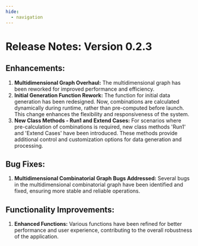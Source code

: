 ```yaml
---
hide:
  - navigation
---
```


# Release Notes: Version 0.2.3

## Enhancements:
1. **Multidimensional Graph Overhaul:** The multidimensional graph has been reworked for improved performance and efficiency.
2. **Initial Generation Function Rework:** The function for initial data generation has been redesigned. Now, combinations are calculated dynamically during runtime, rather than pre-computed before launch. This change enhances the flexibility and responsiveness of the system.
3. **New Class Methods - Run1 and Extend Cases:** For scenarios where pre-calculation of combinations is required, new class methods 'Run1' and 'Extend Cases' have been introduced. These methods provide additional control and customization options for data generation and processing.

## Bug Fixes:
1. **Multidimensional Combinatorial Graph Bugs Addressed:** Several bugs in the multidimensional combinatorial graph have been identified and fixed, ensuring more stable and reliable operations.

## Functionality Improvements:
1. **Enhanced Functions:** Various functions have been refined for better performance and user experience, contributing to the overall robustness of the application.